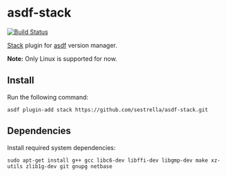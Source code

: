 # asdf-stack

[![Build Status](https://travis-ci.org/sestrella/asdf-stack.svg?branch=master)](https://travis-ci.org/sestrella/asdf-stack)

[Stack][stack] plugin for [asdf][asdf] version manager.

**Note:** Only Linux is supported for now.

## Install

Run the following command:

```
asdf plugin-add stack https://github.com/sestrella/asdf-stack.git
```

## Dependencies

Install required system dependencies:

```
sudo apt-get install g++ gcc libc6-dev libffi-dev libgmp-dev make xz-utils zlib1g-dev git gnupg netbase
```

[asdf]: https://github.com/asdf-vm/asdf
[stack]: https://docs.haskellstack.org/en/stable/README
